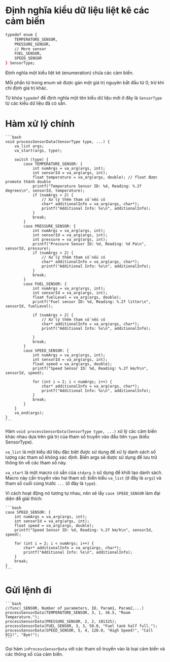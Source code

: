 # Định nghĩa kiểu dữ liệu liệt kê các cảm biến 
```bash
typedef enum {
    TEMPERATURE_SENSOR,
    PRESSURE_SENSOR,
    // More sensor
    FUEL_SENSOR,
    SPEED_SENSOR   
} SensorType;
```
Định nghĩa một kiểu liệt kê (enumeration) chứa các cảm biến. 

Mỗi phần tử trong enum sẽ được gán một giá trị nguyên bắt đầu từ 0, trừ khi chỉ định giá trị khác.

Từ khóa `typedef` để định nghĩa một tên kiểu dữ liệu mới ở đây là `SensorType` từ các kiểu dữ liệu đã có sẵn.

# Hàm xử lý chính
    ```bash
    void processSensorData(SensorType type, ...) {
        va_list args;
        va_start(args, type);
    
        switch (type) {
            case TEMPERATURE_SENSOR: {
                int numArgs = va_arg(args, int);
                int sensorId = va_arg(args, int);
                float temperature = va_arg(args, double); // float được promote thành double
                printf("Temperature Sensor ID: %d, Reading: %.2f degrees\n", sensorId, temperature);
                if (numArgs > 2) {
                    // Xử lý thêm tham số nếu có
                    char* additionalInfo = va_arg(args, char*);
                    printf("Additional Info: %s\n", additionalInfo);
                }
                break;
            }
            case PRESSURE_SENSOR: {
                int numArgs = va_arg(args, int);
                int sensorId = va_arg(args, int);
                int pressure = va_arg(args, int);
                printf("Pressure Sensor ID: %d, Reading: %d Pa\n", sensorId, pressure);
                if (numArgs > 2) {
                    // Xử lý thêm tham số nếu có
                    char* additionalInfo = va_arg(args, char*);
                    printf("Additional Info: %s\n", additionalInfo);
                }
                break;
            }
            case FUEL_SENSOR: {
                int numArgs = va_arg(args, int);
                int sensorId = va_arg(args, int);
                float fuelLevel = va_arg(args, double);
                printf("Fuel sensor ID: %d, Reading: %.2f litter\n", sensorId, fuelLevel);
    
                if (numArgs > 2) {
                    // Xử lý thêm tham số nếu có
                    char* additionalInfo = va_arg(args, char*);
                    printf("Additional Info: %s\n", additionalInfo);
    
                }
                break;
            }
            case SPEED_SENSOR: {
                int numArgs = va_arg(args, int);
                int sensorId = va_arg(args, int);
                float speed = va_arg(args, double);
                printf("Speed Sensor ID: %d, Reading: %.2f km/h\n", sensorId, speed);
                    
                for (int i = 2; i < numArgs; i++) {
                    char* additionalInfo = va_arg(args, char*);
                    printf("Additional Info: %s\n", additionalInfo);
                }
                break;                        
            }
        }
        va_end(args);
    }
    ```
Hàm  `void processSensorData(SensorType type, ...)` xử lý các cảm biến khác nhau dựa trên giá trị của tham số truyền vào đầu tiên `type` (kiểu SensorType).

`va_list` là một kiểu dữ liệu đặc biệt được sử dụng để xử lý danh sách số lượng các tham số không xác định. Biến args sẽ được sử dụng để lưu trữ thông tin về các tham số này.

`va_start` là một macro có sẵn của `stdarg.h` sử dụng để khởi tạo danh sách. Macro này cần truyền vào hai tham số: biến kiểu `va_list` (ở đây là `args`) và tham số cuối cùng trước `...` (ở đây là `type`).

Vì cách hoạt động nó tương tự nhau, nên sẽ lấy `case SPEED_SENSOR` làm đại diện để giải thích:

    ```bash
    case SPEED_SENSOR: {
        int numArgs = va_arg(args, int);
        int sensorId = va_arg(args, int);
        float speed = va_arg(args, double);
        printf("Speed Sensor ID: %d, Reading: %.2f km/h\n", sensorId, speed);
            
        for (int i = 2; i < numArgs; i++) {
            char* additionalInfo = va_arg(args, char*);
            printf("Additional Info: %s\n", additionalInfo);
        }
        break;                        
    }
    ```
# Gửi lệnh đi
    ```bash
    //func(_SENSOR, Number of parameters, ID, Param1, Param2,...)
    processSensorData(TEMPERATURE_SENSOR, 3, 1, 36.5, "Room Temperature.");
    processSensorData(PRESSURE_SENSOR, 2, 2, 101325);
    processSensorData(FUEL_SENSOR, 3, 3, 50.0, "Fuel tank half full.");
    processSensorData(SPEED_SENSOR, 5, 4, 120.0, "High Speed!", "Call 911!", "Bye!");
    ```  
Gọi hàm `inProcessSensorData` với các tham số truyền vào là loại cảm biến và các thông số của cảm biến.
